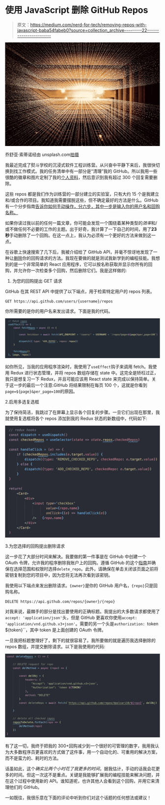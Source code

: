 # 使用 JavaScript 删除 GitHub Repos

> 原文：<https://medium.com/nerd-for-tech/removing-repos-with-javascript-baba54fabeb0?source=collection_archive---------22----------------------->

![](img/9fd66b41f4ef2eff9d45b6935cb7160e.png)

乔舒亚·索蒂诺经由 unsplash.com[拍摄](https://unsplash.com/photos/LqKhnDzSF-8)

我最近完成了熨斗学校的沉浸式软件工程训练营。从兴奋中平静下来后，我很快切换到找工作模式。我的任务清单中有一部分是“清理”我的 GitHub。所以我用一些很酷的徽章和图片定制了我的[个人资料](https://github.com/dpolcari18)，然后意识到我有超过 300 个回复需要删除。

这些 repos 都是我们作为训练营的一部分建立的实验室，只有大约 15 个是我建立和/或合作的项目。我知道我需要摆脱这些，但不确定最好的方法是什么。GitHub 有一个分步指南[告诉你如何手动操作，分六步，其中一步是输入你的用户名和回购名称。](https://docs.github.com/en/github/administering-a-repository/deleting-a-repository)

如果你读过我以前的任何一篇文章，你可能会发现一个围绕着某种类型的*效率*和/或不做任何不必要的工作的主题。出于好奇，我计算了一下自己的时间，用了**23 秒**手动删除了一个回购。在这一点上，我认为必须有一个更好的方法来做到这一点。

在谷歌上快速搜索了几下后，我被介绍给了 GitHub API，并毫不惊讶地发现了一种让[删除](https://docs.github.com/en/rest/reference/repos#delete-a-repository)你的回购请求的方法。我现在要做的就是测试我新学到的编程技能。我想到的是一个非常简单的 React 应用程序，它可以按名称获取并显示你所有的回购，并允许你一次检查多个回购，然后删除它们。我是这样做的:

1.  为您的回购提出 GET 请求

GitHub 在其 REST API 中提供了以下端点，用于检索特定用户的 repos 列表。

```
GET https://api.github.com/users/{username}/repos
```

你所需要的是你的用户名来发出请求。下面是我的代码。

![](img/e37b63f97f1f1e7a1b90cef7aabd35fc.png)

如你所见，当我的应用程序渲染时，我使用了`useEffect`钩子来调用 fetch。我使用 Redux 进行状态管理，并将 repos 数组存储在 state 中。这完全是矫枉过正，我只是想复习一下 Redux，并且可能应该用 React state 来完成以保持简单。关于这一步的最后一个注意:GitHub 将结果限制在每页 100 个，这就是你看到`page=${page}&per_page=100`的原因。

2.启用多选复选框

为了保持简洁，我跳过了在屏幕上显示各个回复的步骤。一旦它们出现在那里，我就使用复选框将各个 repos 添加到我的 Redux 状态的新数组中，代码如下:

![](img/1a34923f5935725f8ed100f16700361e.png)

3.为您选择的回购提出删除请求

这一步花了大部分时间来解决。我要做的第一件事是在 GitHub 中创建一个 OAuth 令牌，允许我的程序删除我账户上的回购。遵循 GitHub 的这个[指南](https://docs.github.com/en/github/authenticating-to-github/creating-a-personal-access-token)并确保在选择范围和权限时选择`delete_repo`。此外，请确保在单击关闭该页面之前将密钥复制到您的项目中，因为您将无法再次看到该密钥。

我使用以下端点来发出删除请求。`{owner}`是你的 GitHub 用户名，`{repo}`只是回购名称。

```
DELETE https://api.github.com/repos/{owner}/{repo}
```

对我来说，最棘手的部分是找出要使用的正确标题。我提出的大多数请求都使用了`accept: 'application/json'`头，但是 GitHub 更喜欢你使用`accept: 'application/vnd.github.v3+json'`。需要的另一个头是`authorization: `token ${token}``，其中 token 是上面创建的 OAuth 令牌。

一旦我把标题整理好了，剩下的就很容易了。我所要做的就是遍历我选择删除的 repos 数组，并提交删除请求。以下是我使用的代码:

![](img/cc9bd9c0201c4efd6303f1c7fe20902f.png)

有了这一切，我终于把我的 300+回购减少到一个很好的可管理的数字，我用我认为大多数程序员更喜欢的方式做了这件事，用一个自动化的、可重用的解决方案，而不是蛮力的、耗时的方法。

话虽如此，这个*确实比两个小时花了我更多的时间*，据我估计，手动的话我会花更多的时间。但这一次这不是重点。关键是我能够扩展我的编程技能来解决问题，并在这个过程中使用新的 API。谁知道呢，也许其他人会看到这个回购，并用它来清理他们的 GitHub。

一如既往，我很乐意在下面的评论中听到你们对这个话题的任何想法或建议！